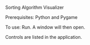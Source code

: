 Sorting Algorithm Visualizer

Prerequisites: Python and Pygame

To use: Run. A window will then open.

Controls are listed in the application.
